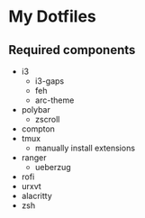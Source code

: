 # My Dotfiles

## Required components
* i3
    * i3-gaps
    * feh
    * arc-theme
* polybar
    * zscroll
* compton
* tmux
    * manually install extensions
* ranger
    * ueberzug
* rofi
* urxvt
* alacritty
* zsh

